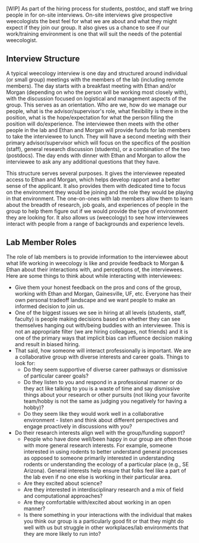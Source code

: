 [WIP]
As part of the hiring process for students, postdoc, and staff we bring people in for on-site interviews. On-site interviews give prospective weecologists the best feel for what we are about and what they might expect if they join our group. It also gives us a chance to see if our work/training environment is one that will suit the needs of the potential weecologist.

## Interview Structure

A typical weecology interview is one day and structured around individual (or small group) meetings with the members of the lab (including remote members). The day starts with a breakfast meeting with Ethan and/or Morgan (depending on who the person will be working most closely with), with the discussion focused on logistical and management aspects of the group. This serves as an orientation. Who are we, how do we manage our people, what is the advisor/supervisor's role, what flexibility is there in the position, what is the hope/expectation for what the person filling the position will do/experience. The interviewee then meets with the other people in the lab and Ethan and Morgan will provide funds for lab members to take the interviewee to lunch. They will have a second meeting with their primary advisor/supervisor which will focus on the specifics of the position (staff), general research discussion (students), or a combination of the two (postdocs). The day ends with dinner with Ethan and Morgan to allow the interviewee to ask any any additional questions that they have.

This structure serves several  purposes. It gives the interviewee repeated access to Ethan and Morgan, which helps develop rapport and a better sense of the applicant. It also provides them with dedicated time to focus on the environment they would be joining and the role they would be playing in that environment. The one-on-ones with lab members allow them to learn about the breadth of research, job goals, and experiences of people in the group to help them figure out if we would provide the type of environment they are looking for. It also allows us (weecology) to see how interviewees interact with people from a range of backgrounds and experience levels.

## Lab Member Roles

The role of lab members is to provide information to the interviewee about what life working in weecology is like and provide feedback to Morgan & Ethan about their interactions with, and perceptions of, the interviewees. Here are some things to think about while interacting with interviewees:

* Give them your honest feedback on the pros and cons of the group, working with Ethan and Morgan, Gainesville, UF, etc. Everyone has their own personal tradeoff landscape and we want people to make an informed decision to join us.
* One of the biggest issues we see in hiring at all levels (students, staff, faculty) is people making decisions based on whether they can see themselves hanging out with/being buddies with an interviewee. This is not an appropriate filter (we are hiring colleagues, not friends) and it is one of the primary ways that implicit bias can influence decision making and result in biased hiring.   
* That said, how someone will interact professionally is important. We are a collaborative group with diverse interests and career goals. Things to look for: 
    * Do they seem supportive of diverse career pathways or dismissive of particular career goals?
    * Do they listen to you and respond in a professional manner or do they act like talking to you is a waste of time and say dismissive things about your research or other pursuits (not liking your favorite team/hobby is not the same as judging you negatively for having a hobby)?
    * Do they seem like they would work well in a collaborative environment - listen and think about different perspectives and engage proactively in discussions with you?
* Do their research interests align well with the group/funding support?
    * People who have done well/been happy in our group are often those with more general research interests. For example, someone interested in using rodents to better understand general processes as opposed to someone  primarily interested in understanding rodents or understanding the ecology of a particular place (e.g., SE Arizona). General interests help ensure that folks feel like a part of the lab even if no one else is working in their particular area.
    * Are they excited about science?
    * Are they interested in interdisciplinary research and a mix of field and computational approaches?
    * Are they comfortable with/excited about working in an open manner?
    * Is there something in your interactions with the individual that makes you think our group is a particularly good fit or that they might do well with us but struggle in other workplaces/lab environments that they are more likely to run into?
 
